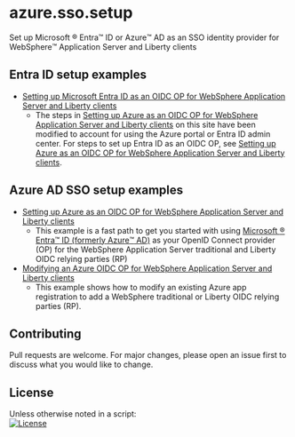 # azure.sso.setup
Set up Microsoft :registered: Entra:tm: ID or Azure:tm: AD as an SSO identity provider for WebSphere:tm: Application Server and Liberty clients

## Entra ID setup examples 
- [Setting up Microsoft Entra ID as an OIDC OP for WebSphere Application Server and Liberty clients](entraOidc.md)
  - The steps in [Setting up Azure as an OIDC OP for WebSphere Application Server and Liberty clients](https://github.com/WASdev/azure.sso.setup/blob/main/azureOidc.md) on this site have been modified to account for using the Azure portal or Entra ID admin center.  For steps to set up Entra ID as an OIDC OP, see [Setting up Azure as an OIDC OP for WebSphere Application Server and Liberty clients](https://github.com/WASdev/azure.sso.setup/blob/main/azureOidc.md).

## Azure AD SSO setup examples 
- [Setting up Azure as an OIDC OP for WebSphere Application Server and Liberty clients](azureOidc.md)
  - This example is a fast path to get you started with using [Microsoft :registered: Entra:tm: ID (formerly Azure:tm: AD)](https://azure.microsoft.com/services/active-directory/) as your OpenID Connect provider (OP) for the WebSphere Application Server traditional and Liberty OIDC relying parties (RP)
- [Modifying an Azure OIDC OP for WebSphere Application Server and Liberty clients](azureOidcMod.md)
  - This example shows how to modify an existing Azure app registration to add a WebSphere traditional or Liberty OIDC relying parties (RP).

## Contributing
Pull requests are welcome. For major changes, please open an issue first to discuss what you would like to change.

## License
Unless otherwise noted in a script:<br/>
[![License](https://img.shields.io/badge/License-Apache_2.0-blue.svg)](https://www.apache.org/licenses/LICENSE-2.0)
